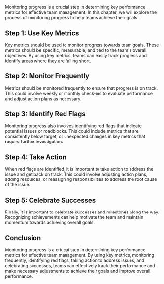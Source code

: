

Monitoring progress is a crucial step in determining key performance metrics for effective team management. In this chapter, we will explore the process of monitoring progress to help teams achieve their goals.

## Step 1: Use Key Metrics

Key metrics should be used to monitor progress towards team goals. These metrics should be specific, measurable, and tied to the team's overall objectives. By using key metrics, teams can easily track progress and identify areas where they are falling short.

## Step 2: Monitor Frequently

Metrics should be monitored frequently to ensure that progress is on track. This could involve weekly or monthly check-ins to evaluate performance and adjust action plans as necessary.

## Step 3: Identify Red Flags

Monitoring progress also involves identifying red flags that indicate potential issues or roadblocks. This could include metrics that are consistently below target, or unexpected changes in key metrics that require further investigation.

## Step 4: Take Action

When red flags are identified, it is important to take action to address the issue and get back on track. This could involve adjusting action plans, adding resources, or reassigning responsibilities to address the root cause of the issue.

## Step 5: Celebrate Successes

Finally, it is important to celebrate successes and milestones along the way. Recognizing achievements can help motivate the team and maintain momentum towards achieving overall goals.

## Conclusion

Monitoring progress is a critical step in determining key performance metrics for effective team management. By using key metrics, monitoring frequently, identifying red flags, taking action to address issues, and celebrating successes, teams can effectively track their performance and make necessary adjustments to achieve their goals and improve overall performance.
